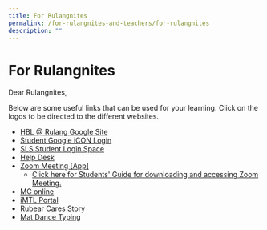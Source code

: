 ```yaml
---
title: For Rulangnites
permalink: /for-rulangnites-and-teachers/for-rulangnites
description: ""
---
```

# For Rulangnites

Dear Rulangnites,

Below are some useful links that can be used for your learning. Click on the logos to be directed to the different websites. 

* [HBL @ Rulang Google Site](https://sites.google.com/moe.edu.sg/hblrulang/home)
* [Student Google iCON Login](https://workspace.google.com/dashboard)
* [SLS Student Login Space](https://vle.learning.moe.edu.sg/login)
* [Help Desk ](https://static.learning.moe.edu.sg/UserGuide/login-troubleshooting.html)
* [Zoom Meeting [App]](https://zoom.us/)
	* [Click here for Students' Guide for downloading and accessing Zoom Meeting.](/files/Students'%20Guide%20to%20Video%20Conferencing%20with%20Teachers%20Using%20Zoom%20for%20HBL.pdf)
* [MC online](https://www.mconline.sg/LEAD/login/lms_login.aspx)
* [iMTL Portal](https://imtl.moe.edu.sg/cos/o.x?c=/ca7_imtl/user&func=login)
* Rubear Cares Story
* [Mat Dance Typing](https://www.bbc.co.uk/bitesize/topics/zf2f9j6/articles/z3c6tfr#z34thyc)